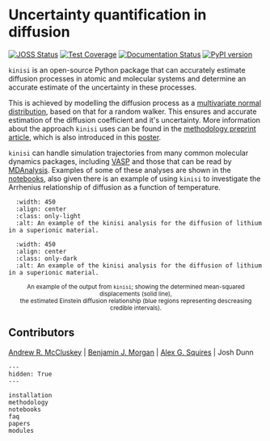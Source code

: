 # Uncertainty quantification in diffusion

[![JOSS Status](https://joss.theoj.org/papers/1ae102ffb6b3c63b04c002976440815d/status.svg)](https://joss.theoj.org/papers/1ae102ffb6b3c63b04c002976440815d)
[![Test Coverage](https://api.codeclimate.com/v1/badges/3e64239fb6cb6c837b62/test_coverage)](https://codeclimate.com/github/bjmorgan/kinisi/test_coverage)
[![Documentation Status](https://readthedocs.org/projects/kinisi/badge/?version=latest)](https://kinisi.readthedocs.io/en/latest/?badge=latest)
[![PyPI version](https://badge.fury.io/py/kinisi.svg)](https://badge.fury.io/py/kinisi)

`kinisi` is an open-source Python package that can accurately estimate diffusion processes in atomic and molecular systems and determine an accurate estimate of the uncertainty in these processes.

This is achieved by modelling the diffusion process as a [multivariate normal distribution](https://en.wikipedia.org/wiki/Multivariate_normal_distribution), based on that for a random walker. 
This ensures and accurate estimation of the diffusion coefficient and it's uncertainty.
More information about the approach `kinisi` uses can be found in the [methodology preprint article](https://arxiv.org/abs/2305.18244), which is also introduced in this [poster](./_static/poster.pdf).

`kinisi` can handle simulation trajectories from many common molecular dynamics packages, including [VASP](https://www.vasp.at/wiki/index.php/XDATCAR) and those that can be read by [MDAnalysis](https://userguide.mdanalysis.org/stable/reading_and_writing.html).
Examples of some of these analyses are shown in the [notebooks](./notebooks), also given there is an example of using `kinisi` to investigate the Arrhenius relationship of diffusion as a function of temperature.

```{image} ./_static/example_light.png
  :width: 450
  :align: center
  :class: only-light
  :alt: An example of the kinisi analysis for the diffusion of lithium in a superionic material. 
```
```{image} ./_static/example_dark.png
  :width: 450
  :align: center
  :class: only-dark
  :alt: An example of the kinisi analysis for the diffusion of lithium in a superionic material. 
```
<center>
<small>
An example of the output from <code>kinisi</code>; showing the determined mean-squared displacements (solid line),<br>
the estimated Einstein diffusion relationship (blue regions representing descreasing credible intervals).
</small>
</center>

## Contributors

[Andrew R. McCluskey](https://www.mccluskey.scot) | [Benjamin J. Morgan](https://morgan-group-bath.github.io) | [Alex G. Squires](https://alexsquires.github.io) | Josh Dunn

```{toctree}
---
hidden: True
---

installation
methodology
notebooks
faq
papers
modules
```
